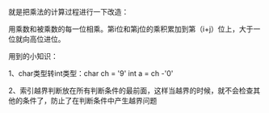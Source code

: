 就是把乘法的计算过程进行一下改造：

用乘数和被乘数的每一位相乘。第i位和第j位的乘积累加到第（i+j）位上，大于一位就向高位进位。

用到的小知识：

1、char类型转int类型：char ch = '9'        int a = ch -'0'

2、索引越界判断放在所有判断条件的最前面，这样当越界的时候，就不会检查其他的条件了，防止了在判断条件中产生越界问题

